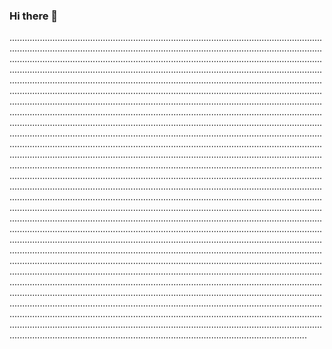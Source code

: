### Hi there 👋

......................................................................................................................................................................................................................................................................................................................................................................................................................................................................................................................................................................................................................................................................................................................................................................................................................................................................................................................................................................................................................................................................................................................................................................................................................................................................................................................................................................................................................................................................................................................................................................................................................................................................................................................................................................................................................................................................................................................................................................................................................................................................................................................................................................................................................................................................................................................................................................................................................................................................................................................................................................................................................................................................................................................................................................................................................................................................................................................................................................................................................................................................................................................................................................................................................................................................................................................................................................................................................................................................................................................................................................................................................................................................................................................................